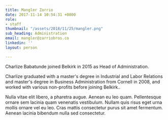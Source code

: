 ```yaml
---
title: Mangler Zarrio
date: 2017-11-14 10:54:31 +0000
role:
- staff
thumbnail: "/assets/2018/11/25/mangler.png"
sub_heading: Administration
email: mangler@zarriobros.co
linkedin: ''
layout: person

---
```

Charlize Babatunde joined Belkirk in 2015 as Head of Administration.

Charlize graduated with a master's degree in Industrial and Labor Relations and master's degree in Business Administration from Cornell in 2008, and worked with various non-profits before joining Belkirk..

Nulla vitae elit libero, a pharetra augue. Aenean eu leo quam. Pellentesque ornare sem lacinia quam venenatis vestibulum. Nullam quis risus eget urna mollis ornare vel eu leo. Cras mattis consectetur purus sit amet fermentum. Aenean lacinia bibendum nulla sed consectetur.